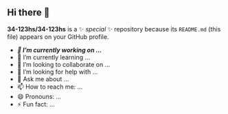 ## Hi there 👋


**34-123hs/34-123hs** is a ✨ _special_ ✨ repository because its `README.md` (this file) appears on your GitHub profile.

- ***🔭 I’m currently working on ...***
- 🌱 I’m currently learning ...
- 👯 I’m looking to collaborate on ...
- 🤔 I’m looking for help with ...
- 💬 Ask me about ...
- 📫 How to reach me: ...
- 😄 Pronouns: ...
- ⚡ Fun fact: ...

